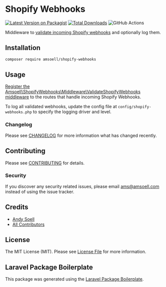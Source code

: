 # Shopify Webhooks

[![Latest Version on Packagist](https://img.shields.io/packagist/v/amsoell/shopify-webhooks.svg?style=flat-square)](https://packagist.org/packages/amsoell/shopify-webhooks)
[![Total Downloads](https://img.shields.io/packagist/dt/amsoell/shopify-webhooks.svg?style=flat-square)](https://packagist.org/packages/amsoell/shopify-webhooks)
![GitHub Actions](https://github.com/amsoell/shopify-webhooks/actions/workflows/main.yml/badge.svg)

Middleware to [validate incoming Shopify webhooks](https://shopify.dev/docs/apps/webhooks/configuration/https) and optionally log them.

## Installation

```bash
composer require amsoell/shopify-webhooks
```

## Usage

[Register the Amsoell\ShopifyWebhooks\Middleware\ValidateShopifyWebhooks middleware](https://laravel.com/docs/middleware#registering-middleware) to the routes that handle incoming Shopify Webhooks.

To log all validated webhooks, update the config file at `config/shopify-webhooks.php` to specify the logging driver and level.

### Changelog

Please see [CHANGELOG](CHANGELOG.md) for more information what has changed recently.

## Contributing

Please see [CONTRIBUTING](CONTRIBUTING.md) for details.

### Security

If you discover any security related issues, please email ams@amsoell.com instead of using the issue tracker.

## Credits

-   [Andy Soell](https://github.com/amsoell)
-   [All Contributors](../../contributors)

## License

The MIT License (MIT). Please see [License File](LICENSE.md) for more information.

## Laravel Package Boilerplate

This package was generated using the [Laravel Package Boilerplate](https://laravelpackageboilerplate.com).
